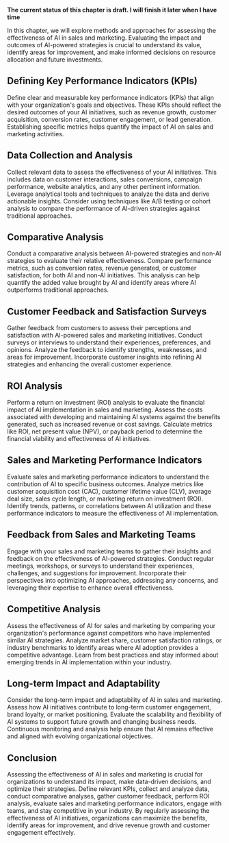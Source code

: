 **The current status of this chapter is draft. I will finish it later when I have time**

In this chapter, we will explore methods and approaches for assessing the effectiveness of AI in sales and marketing. Evaluating the impact and outcomes of AI-powered strategies is crucial to understand its value, identify areas for improvement, and make informed decisions on resource allocation and future investments.

Defining Key Performance Indicators (KPIs)
------------------------------------------

Define clear and measurable key performance indicators (KPIs) that align with your organization's goals and objectives. These KPIs should reflect the desired outcomes of your AI initiatives, such as revenue growth, customer acquisition, conversion rates, customer engagement, or lead generation. Establishing specific metrics helps quantify the impact of AI on sales and marketing activities.

Data Collection and Analysis
----------------------------

Collect relevant data to assess the effectiveness of your AI initiatives. This includes data on customer interactions, sales conversions, campaign performance, website analytics, and any other pertinent information. Leverage analytical tools and techniques to analyze the data and derive actionable insights. Consider using techniques like A/B testing or cohort analysis to compare the performance of AI-driven strategies against traditional approaches.

Comparative Analysis
--------------------

Conduct a comparative analysis between AI-powered strategies and non-AI strategies to evaluate their relative effectiveness. Compare performance metrics, such as conversion rates, revenue generated, or customer satisfaction, for both AI and non-AI initiatives. This analysis can help quantify the added value brought by AI and identify areas where AI outperforms traditional approaches.

Customer Feedback and Satisfaction Surveys
------------------------------------------

Gather feedback from customers to assess their perceptions and satisfaction with AI-powered sales and marketing initiatives. Conduct surveys or interviews to understand their experiences, preferences, and opinions. Analyze the feedback to identify strengths, weaknesses, and areas for improvement. Incorporate customer insights into refining AI strategies and enhancing the overall customer experience.

ROI Analysis
------------

Perform a return on investment (ROI) analysis to evaluate the financial impact of AI implementation in sales and marketing. Assess the costs associated with developing and maintaining AI systems against the benefits generated, such as increased revenue or cost savings. Calculate metrics like ROI, net present value (NPV), or payback period to determine the financial viability and effectiveness of AI initiatives.

Sales and Marketing Performance Indicators
------------------------------------------

Evaluate sales and marketing performance indicators to understand the contribution of AI to specific business outcomes. Analyze metrics like customer acquisition cost (CAC), customer lifetime value (CLV), average deal size, sales cycle length, or marketing return on investment (ROI). Identify trends, patterns, or correlations between AI utilization and these performance indicators to measure the effectiveness of AI implementation.

Feedback from Sales and Marketing Teams
---------------------------------------

Engage with your sales and marketing teams to gather their insights and feedback on the effectiveness of AI-powered strategies. Conduct regular meetings, workshops, or surveys to understand their experiences, challenges, and suggestions for improvement. Incorporate their perspectives into optimizing AI approaches, addressing any concerns, and leveraging their expertise to enhance overall effectiveness.

Competitive Analysis
--------------------

Assess the effectiveness of AI for sales and marketing by comparing your organization's performance against competitors who have implemented similar AI strategies. Analyze market share, customer satisfaction ratings, or industry benchmarks to identify areas where AI adoption provides a competitive advantage. Learn from best practices and stay informed about emerging trends in AI implementation within your industry.

Long-term Impact and Adaptability
---------------------------------

Consider the long-term impact and adaptability of AI in sales and marketing. Assess how AI initiatives contribute to long-term customer engagement, brand loyalty, or market positioning. Evaluate the scalability and flexibility of AI systems to support future growth and changing business needs. Continuous monitoring and analysis help ensure that AI remains effective and aligned with evolving organizational objectives.

Conclusion
----------

Assessing the effectiveness of AI in sales and marketing is crucial for organizations to understand its impact, make data-driven decisions, and optimize their strategies. Define relevant KPIs, collect and analyze data, conduct comparative analyses, gather customer feedback, perform ROI analysis, evaluate sales and marketing performance indicators, engage with teams, and stay competitive in your industry. By regularly assessing the effectiveness of AI initiatives, organizations can maximize the benefits, identify areas for improvement, and drive revenue growth and customer engagement effectively.
